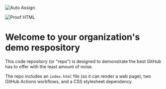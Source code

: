 ![Auto Assign](https://github.com/MoreKa-Pet/demo-repository/actions/workflows/auto-assign.yml/badge.svg)

![Proof HTML](https://github.com/MoreKa-Pet/demo-repository/actions/workflows/proof-html.yml/badge.svg)

# Welcome to your organization's demo respository
This code repository (or "repo") is designed to demonstrate the best GitHub has to offer with the least amount of noise.

The repo includes an `index.html` file (so it can render a web page), two GitHub Actions workflows, and a CSS stylesheet dependency.
